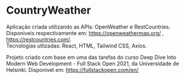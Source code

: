 # CountryWeather

Aplicação criada utilizando as APIs: OpenWeather e RestCountries. Disponiveis respectivamente em: https://openweathermap.org/ , https://restcountries.com/.  
Tecnologias utlizadas: React, HTML, Tailwind CSS, Axios.

Projeto criado com base em uma das tarefas do curso Deep Dive Into Modern Web Development - Full Stack Open 2021, da Universidade de Helsinki.
Disponivel em: https://fullstackopen.com/en/
